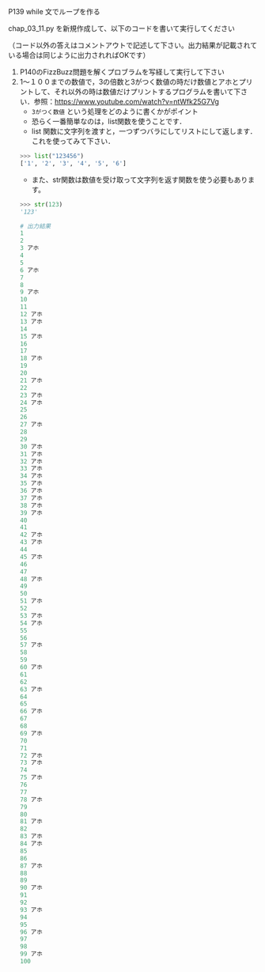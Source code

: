 P139 while 文でループを作る

chap_03_11.py を新規作成して、以下のコードを書いて実行してください

（コード以外の答えはコメントアウトで記述して下さい。出力結果が記載されている場合は同じように出力されればOKです）

1. P140のFizzBuzz問題を解くプロブラムを写経して実行して下さい
1. 1〜１００までの数値で，3の倍数と3がつく数値の時だけ数値とアホとプリントして、それ以外の時は数値だけプリントするプログラムを書いて下さい．参照：https://www.youtube.com/watch?v=ntWfk25G7Vg
    + `3がつく数値` という処理をどのように書くかがポイント
    + 恐らく一番簡単なのは，list関数を使うことです．
    + list 関数に文字列を渡すと，一つずつバラにしてリストにして返します．これを使ってみて下さい．
    ```python
    >>> list("123456")
    ['1', '2', '3', '4', '5', '6']
    ```
    + また、str関数は数値を受け取って文字列を返す関数を使う必要もあります。
    ```python
    >>> str(123)
    '123'
    ```
    ```python
    # 出力結果
    1
    2
    3 アホ
    4
    5
    6 アホ
    7
    8
    9 アホ
    10
    11
    12 アホ
    13 アホ
    14
    15 アホ
    16
    17
    18 アホ
    19
    20
    21 アホ
    22
    23 アホ
    24 アホ
    25
    26
    27 アホ
    28
    29
    30 アホ
    31 アホ
    32 アホ
    33 アホ
    34 アホ
    35 アホ
    36 アホ
    37 アホ
    38 アホ
    39 アホ
    40
    41
    42 アホ
    43 アホ
    44
    45 アホ
    46
    47
    48 アホ
    49
    50
    51 アホ
    52
    53 アホ
    54 アホ
    55
    56
    57 アホ
    58
    59
    60 アホ
    61
    62
    63 アホ
    64
    65
    66 アホ
    67
    68
    69 アホ
    70
    71
    72 アホ
    73 アホ
    74
    75 アホ
    76
    77
    78 アホ
    79
    80
    81 アホ
    82
    83 アホ
    84 アホ
    85
    86
    87 アホ
    88
    89
    90 アホ
    91
    92
    93 アホ
    94
    95
    96 アホ
    97
    98
    99 アホ
    100
    ```    
    
    
